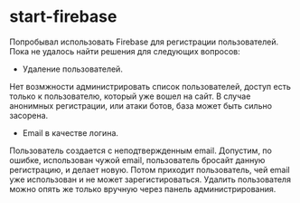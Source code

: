 # start-firebase
Попробывал использовать Firebase для регистрации пользователей. Пока не удалось найти решения для следующих вопросов:

* Удаление пользователей.

Нет возмжности администрировать список пользователей, доступ есть только к пользователю, который уже вошел на сайт.
В случае анонимных регистрации, или атаки ботов, база может быть сильно засорена.

* Email в качестве логина. 

Пользователь создается с неподтвержденным email. Допустим, по ошибке, использован чужой email, пользователь бросайт данную регистрацию, и делает новую. Потом приходит пользователь, чей email уже использован и не может зарегистироваться. Удалить пользователя можно опять же только вручную через панель администрирования.
